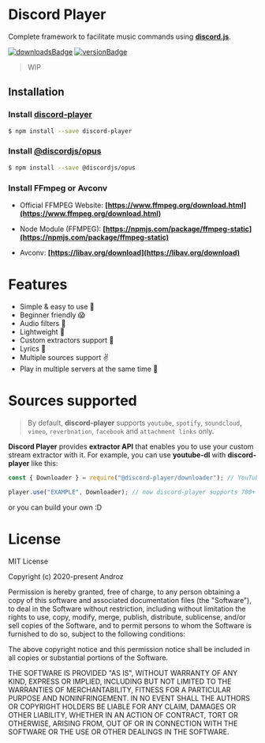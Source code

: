 # Discord Player
Complete framework to facilitate music commands using **[discord.js](https://discord.js.org)**.

[![downloadsBadge](https://img.shields.io/npm/dt/discord-player?style=for-the-badge)](https://npmjs.com/discord-player)
[![versionBadge](https://img.shields.io/npm/v/discord-player?style=for-the-badge)](https://npmjs.com/discord-player)

> WIP

## Installation

### Install **[discord-player](https://npmjs.com/package/discord-player)**

```sh
$ npm install --save discord-player
```

### Install **[@discordjs/opus](https://npmjs.com/package/@discordjs/opus)**

```sh
$ npm install --save @discordjs/opus
```

### Install FFmpeg or Avconv
- Official FFMPEG Website: **[https://www.ffmpeg.org/download.html](https://www.ffmpeg.org/download.html)**

- Node Module (FFMPEG): **[https://npmjs.com/package/ffmpeg-static](https://npmjs.com/package/ffmpeg-static)**

- Avconv: **[https://libav.org/download](https://libav.org/download)**

# Features
- Simple & easy to use 🤘
- Beginner friendly 😱
- Audio filters 🎸
- Lightweight 🛬
- Custom extractors support 🌌
- Lyrics 📃
- Multiple sources support ✌
- Play in multiple servers at the same time 🚗

# Sources supported
> By default, **discord-player** supports `youtube`, `spotify`, `soundcloud`, `vimeo`, `reverbnation`, `facebook` and `attachment links` only.

**Discord Player** provides **extractor API** that enables you to use your custom stream extractor with it. For example, you can use **youtube-dl** with **discord-player** like this:

```js
const { Downloader } = require("@discord-player/downloader"); // YouTubeDL instance

player.use("EXAMPLE", Downloader); // now discord-player supports 700+ sites :poggies:
```

or you can build your own :D

# License
MIT License

Copyright (c) 2020-present Androz

Permission is hereby granted, free of charge, to any person obtaining a copy
of this software and associated documentation files (the "Software"), to deal
in the Software without restriction, including without limitation the rights
to use, copy, modify, merge, publish, distribute, sublicense, and/or sell
copies of the Software, and to permit persons to whom the Software is
furnished to do so, subject to the following conditions:

The above copyright notice and this permission notice shall be included in all
copies or substantial portions of the Software.

THE SOFTWARE IS PROVIDED "AS IS", WITHOUT WARRANTY OF ANY KIND, EXPRESS OR
IMPLIED, INCLUDING BUT NOT LIMITED TO THE WARRANTIES OF MERCHANTABILITY,
FITNESS FOR A PARTICULAR PURPOSE AND NONINFRINGEMENT. IN NO EVENT SHALL THE
AUTHORS OR COPYRIGHT HOLDERS BE LIABLE FOR ANY CLAIM, DAMAGES OR OTHER
LIABILITY, WHETHER IN AN ACTION OF CONTRACT, TORT OR OTHERWISE, ARISING FROM,
OUT OF OR IN CONNECTION WITH THE SOFTWARE OR THE USE OR OTHER DEALINGS IN THE
SOFTWARE.